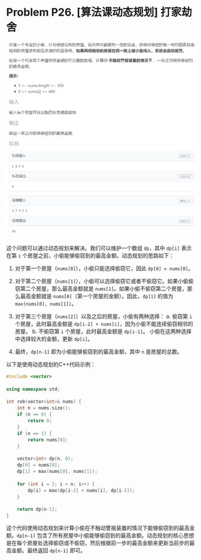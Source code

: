 # Problem P26. [算法课动态规划] 打家劫舍

![picture 0](.assets_IMG/Problem%20P26.%20%5B%E7%AE%97%E6%B3%95%E8%AF%BE%E5%8A%A8%E6%80%81%E8%A7%84%E5%88%92%5D%20%E6%89%93%E5%AE%B6%E5%8A%AB%E8%88%8D/IMG_20231019-143753.png)  

这个问题可以通过动态规划来解决。我们可以维护一个数组 `dp`，其中 `dp[i]` 表示在第 `i` 个房屋之前，小偷能够偷窃到的最高金额。动态规划的思路如下：

1. 对于第一个房屋（`nums[0]`），小偷只能选择偷窃它，因此 `dp[0] = nums[0]`。

2. 对于第二个房屋（`nums[1]`），小偷可以选择偷窃它或者不偷窃它。如果小偷偷窃第二个房屋，那么最高金额就是 `nums[1]`。如果小偷不偷窃第二个房屋，那么最高金额就是 `nums[0]`（第一个房屋的金额）。因此，`dp[1]` 的值为 `max(nums[0], nums[1])`。

3. 对于第三个房屋（`nums[2]`）以及之后的房屋，小偷有两种选择：
   a. 偷窃第 `i` 个房屋，此时最高金额是 `dp[i-2] + nums[i]`，因为小偷不能连续偷窃相邻的房屋。
   b. 不偷窃第 `i` 个房屋，此时最高金额是 `dp[i-1]`。
   小偷在这两种选择中选择较大的金额，更新 `dp[i]`。

4. 最终，`dp[n-1]` 即为小偷能够偷窃到的最高金额，其中 `n` 是房屋的总数。

以下是使用动态规划的C++代码示例：

```cpp
#include <vector>

using namespace std;

int rob(vector<int>& nums) {
    int n = nums.size();
    if (n == 0) {
        return 0;
    }
    if (n == 1) {
        return nums[0];
    }

    vector<int> dp(n, 0);
    dp[0] = nums[0];
    dp[1] = max(nums[0], nums[1]);

    for (int i = 2; i < n; i++) {
        dp[i] = max(dp[i-2] + nums[i], dp[i-1]);
    }

    return dp[n-1];
}
```

这个代码使用动态规划来计算小偷在不触动警报装置的情况下能够偷窃到的最高金额。`dp[n-1]` 包含了所有房屋中小偷能够偷窃到的最高金额。动态规划的核心思想是在每个房屋处选择偷窃或不偷窃，然后根据前一步的最高金额来更新当前步的最高金额。最终返回 `dp[n-1]` 即可。
